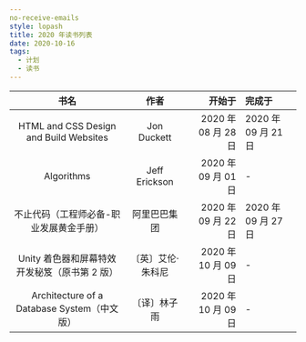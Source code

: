 ```yaml
---
no-receive-emails
style: lopash
title: 2020 年读书列表
date: 2020-10-16
tags:
  - 计划
  - 读书
---
```


|                     书名                      |       作者        |              开始于 | 完成于              |
| :-------------------------------------------: | :---------------: | ------------------: | :------------------ |
|    HTML and CSS Design and Build Websites     |    Jon Duckett    | 2020 年 08 月 28 日 | 2020 年 09 月 21 日 |
|                  Algorithms                   |   Jeff Erickson   | 2020 年 09 月 01 日 | -                   |
|    不止代码（工程师必备-职业发展黄金手册）    |   阿里巴巴集团    | 2020 年 09 月 22 日 | 2020 年 09 月 27 日 |
| Unity 着色器和屏幕特效开发秘笈（原书第 2 版） | 〔英〕艾伦·朱科尼 | 2020 年 10 月 09 日 | -                   |
|  Architecture of a Database System（中文版）  |   〔译〕林子雨    | 2020 年 10 月 09 日 | -                   |
